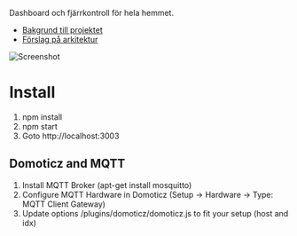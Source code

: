 Dashboard och fjärrkontroll för hela hemmet.

* [Bakgrund till projektet](/wikis/background)
* [Förslag på arkitektur](/wikis/arkitektur)

![Screenshot](/uploads/6393dba9bc6b6b5734e5ef5fbc2433b0/Screenshot.png)

# Install

1. npm install
2. npm start
3. Goto http://localhost:3003

## Domoticz and MQTT

1. Install MQTT Broker (apt-get install mosquitto)
2. Configure MQTT Hardware in Domoticz (Setup -> Hardware -> Type: MQTT Client Gateway)
3. Update options /plugins/domoticz/domoticz.js to fit your setup (host and idx)
